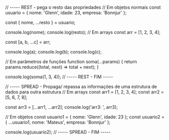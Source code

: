 // ----- REST - pega o resto das propriedades
// Em objetos normais
const usuario = {
nome: 'Glenn',
idade: 23,
empresa: 'Bonnjur'
};

const { nome, ...resto } = usuario;

console.log(nome);
console.log(resto);
// Em arrays
const arr = [1, 2, 3, 4];

const [a, b, ...c] = arr;

console.log(a);
console.log(b);
console.log(c);

// Em parâmetros de funções
function soma(...params) {
return params.reduce((total, next) => total + next);
}

console.log(soma(1, 3, 4));
// ----- REST - FIM -----

// ----- SPREAD - Propaga/ repassa as informações de uma estrutura de dados para outra estrutura
// Em arrays
const arr1 = [1, 2, 3, 4];
const arr2 = [5, 6, 7, 8];

const arr3 = [...arr1, ...arr2];
console.log('arr3: ', arr3);

// Em objetos
const usuario1 = {
nome: 'Glenn',
idade: 23
};
const usuario2 = {
...usuario1,
nome: 'Mateus',
empresa: 'Bonnjur'
};

console.log(usuario2);
// ----- SPREAD - FIM -----
